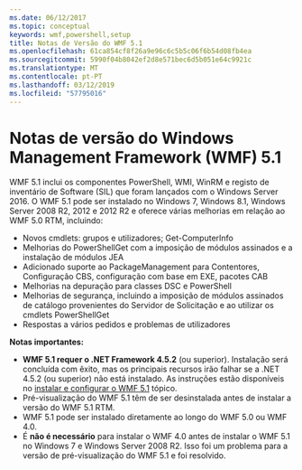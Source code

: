 ```yaml
---
ms.date: 06/12/2017
ms.topic: conceptual
keywords: wmf,powershell,setup
title: Notas de Versão do WMF 5.1
ms.openlocfilehash: 61ca854cf8f26a9e96c6c5b5c06f6b54d08fb4ea
ms.sourcegitcommit: 5990f04b8042ef2d8e571bec6d5b051e64c9921c
ms.translationtype: MT
ms.contentlocale: pt-PT
ms.lasthandoff: 03/12/2019
ms.locfileid: "57795016"
---
```

# <a name="windows-management-framework-wmf-51-release-notes"></a>Notas de versão do Windows Management Framework (WMF) 5.1

WMF 5.1 inclui os componentes PowerShell, WMI, WinRM e registo de inventário de Software (SIL) que foram lançados com o Windows Server 2016.
O WMF 5.1 pode ser instalado no Windows 7, Windows 8.1, Windows Server 2008 R2, 2012 e 2012 R2 e oferece várias melhorias em relação ao WMF 5.0 RTM, incluindo:

- Novos cmdlets: grupos e utilizadores; Get-ComputerInfo
- Melhorias do PowerShellGet com a imposição de módulos assinados e a instalação de módulos JEA
- Adicionado suporte ao PackageManagement para Contentores, Configuração CBS, configuração com base em EXE, pacotes CAB
- Melhorias na depuração para classes DSC e PowerShell
- Melhorias de segurança, incluindo a imposição de módulos assinados de catálogo provenientes do Servidor de Solicitação e ao utilizar os cmdlets PowerShellGet
- Respostas a vários pedidos e problemas de utilizadores

**Notas importantes:**

- **WMF 5.1 requer o .NET Framework 4.5.2** (ou superior). Instalação será concluída com êxito, mas os principais recursos irão falhar se a .NET 4.5.2 (ou superior) não está instalado. As instruções estão disponíveis no [instalar e configurar o WMF 5.1](https://msdn.microsoft.com/powershell/wmf/5.1/install-configure) tópico.
- Pré-visualização do WMF 5.1 têm de ser desinstalada antes de instalar a versão do WMF 5.1 RTM.
- WMF 5.1 pode ser instalado diretamente ao longo do WMF 5.0 ou WMF 4.0.
- É __não é necessário__ para instalar o WMF 4.0 antes de instalar o WMF 5.1 no Windows 7 e Windows Server 2008 R2. Isso foi um problema para a versão de pré-visualização do WMF 5.1 e foi resolvido.
